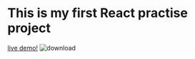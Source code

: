 # This is my first React practise project
[live demo!](https://react-js-essentials.netlify.app/)
![download](https://github.com/user-attachments/assets/353a5918-3855-47d2-863f-5793585eba43)
